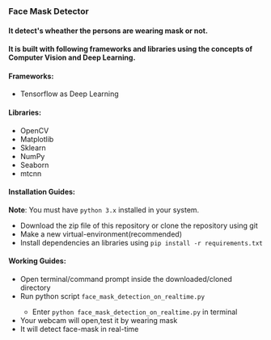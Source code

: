 ### Face Mask Detector
#### It detect's wheather the persons are wearing mask or not.
#### It is built with following frameworks and libraries using the concepts of Computer Vision and Deep Learning.

#### Frameworks:
<ul><li>Tensorflow as Deep Learning</li></ul>

#### Libraries:
<ul>
<li>OpenCV</li>
<li>Matplotlib</li>
<li>Sklearn</li>
<li>NumPy</li>
<li>Seaborn</li>
<li>mtcnn</li>
</ul>

#### Installation Guides:
**Note**: You must have `python 3.x` installed in your system.

* Download the zip file of this repository or clone the repository using git
* Make a new virtual-environment(recommended)
* Install dependencies an libraries using `pip install -r requirements.txt`


#### Working Guides:
- Open terminal/command prompt inside the downloaded/cloned directory</li>
- Run python script `face_mask_detection_on_realtime.py`</li>
    - Enter `python face_mask_detection_on_realtime.py` in terminal
- Your webcam will open,test it by wearing mask</li>
- It will detect face-mask in real-time</li>

